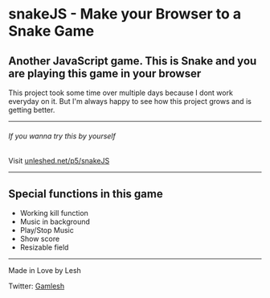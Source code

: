 # snakeJS - Make your Browser to a Snake Game
Another JavaScript game. This is Snake and you are playing this game in your browser
---

This project took some time over multiple days because I dont work everyday on it.
But I'm always happy to see how this project grows and is getting better.

---

###### If you wanna try this by yourself

Visit [unleshed.net/p5/snakeJS](http://unleshed.net/p5/snakeJS)

---

## Special functions in this game

- Working kill function
- Music in background
- Play/Stop Music
- Show score
- Resizable field

---

Made in Love by
Lesh 

Twitter:
[Gamlesh](https://twitter.com/gamelesh)
